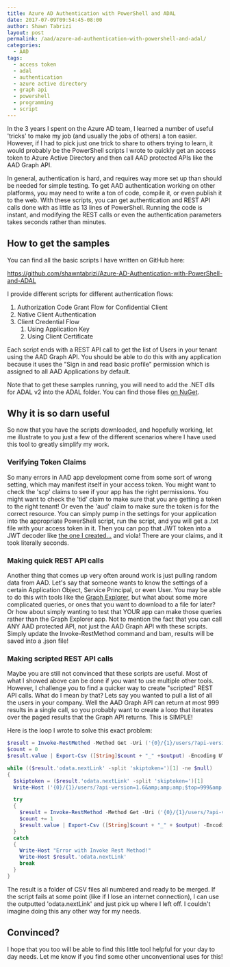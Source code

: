 ```yaml
---
title: Azure AD Authentication with PowerShell and ADAL
date: 2017-07-09T09:54:45-08:00
author: Shawn Tabrizi
layout: post
permalink: /aad/azure-ad-authentication-with-powershell-and-adal/
categories:
  - AAD
tags:
  - access token
  - adal
  - authentication
  - azure active directory
  - graph api
  - powershell
  - programming
  - script
---
```

<p>In the 3 years I spent on the Azure AD team, I learned a number of useful 'tricks' to make my job (and usually the jobs of others) a ton easier. However, if I had to pick just one trick to share to others trying to learn, it would probably be the PowerShell scripts I wrote to quickly get an access token to Azure Active Directory and then call AAD protected APIs like the AAD Graph API.</p>

<p>In general, authentication is hard, and requires way more set up than should be needed for simple testing. To get AAD authentication working on other platforms, you may need to write a ton of code, compile it, or even publish it to the web. With these scripts, you can get authentication and REST API calls done with as little as 13 lines of PowerShell. Running the code is instant, and modifying the REST calls or even the authentication parameters takes seconds rather than minutes.</p>
<h2>How to get the samples</h2>
<p>You can find all the basic scripts I have written on GitHub here:</p>

<p><a href="https://github.com/shawntabrizi/Azure-AD-Authentication-with-PowerShell-and-ADAL">https://github.com/shawntabrizi/Azure-AD-Authentication-with-PowerShell-and-ADAL</a></p>

<p>I provide different scripts for different authentication flows:</p>
<ol>
 	<li>Authorization Code Grant Flow for Confidential Client</li>
 	<li>Native Client Authentication</li>
 	<li>Client Credential Flow
<ol>
 	<li>Using Application Key</li>
 	<li>Using Client Certificate</li>
</ol>
</li>
</ol>
<p>Each script ends with a REST API call to get the list of Users in your tenant using the AAD Graph API. You should be able to do this with any application because it uses the "Sign in and read basic profile" permission which is assigned to all AAD Applications by default.</p>

<p>Note that to get these samples running, you will need to add the .NET dlls for ADAL v2 into the ADAL folder. You can find those files <a href="https://www.nuget.org/packages/Microsoft.IdentityModel.Clients.ActiveDirectory/2.28.4">on NuGet</a>.</p>

<h2>Why it is so darn useful</h2>
<p>So now that you have the scripts downloaded, and hopefully working, let me illustrate to you just a few of the different scenarios where I have used this tool to greatly simplify my work.</p>

<h3>Verifying Token Claims</h3>
<p>So many errors in AAD app development come from some sort of wrong setting, which may manifest itself in your access token. You might want to check the 'scp' claims to see if your app has the right permissions. You might want to check the 'tid' claim to make sure that you are getting a token to the right tenant! Or even the 'aud' claim to make sure the token is for the correct resource. You can simply pump in the settings for your application into the appropriate PowerShell script, run the script, and you will get a .txt file with your access token in it. Then you can pop that JWT token into a JWT decoder like <a href="https://shawntabrizi.com/jwt/">the one I created...</a> and viola! There are your claims, and it took literally seconds.</p>

<h3>Making quick REST API calls</h3>
<p>Another thing that comes up very often around work is just pulling random data from AAD. Let's say that someone wants to know the settings of a certain Application Object, Service Principal, or even User. You may be able to do this with tools like the <a href="https://graphexplorer.azurewebsites.net/">Graph Explorer</a>, but what about some more complicated queries, or ones that you want to download to a file for later? Or how about simply wanting to test that YOUR app can make those queries rather than the Graph Explorer app. Not to mention the fact that you can call ANY AAD protected API, not just the AAD Graph API with these scripts. Simply update the Invoke-RestMethod command and bam, results will be saved into a .json file!</p>

<h3>Making scripted REST API calls</h3>
<p>Maybe you are still not convinced that these scripts are useful. Most of what I showed above can be done if you want to use multiple other tools. However, I challenge you to find a quicker way to create "scripted" REST API calls. What do I mean by that? Lets say you wanted to pull a list of all the users in your company. Well the AAD Graph API can return at most 999 results in a single call, so you probably want to create a loop that iterates over the paged results that the Graph API returns. This is SIMPLE!</p>

<p>Here is the loop I wrote to solve this exact problem:</p>

```powershell
$result = Invoke-RestMethod -Method Get -Uri ('{0}/{1}/users/?api-version=1.6&amp;amp;amp;$top=999' -f $resourceId,$tenantId) -Headers $headers
$count = 0
$result.value | Export-Csv ([String]$count + "_" +$output) -Encoding UTF8

while (($result.'odata.nextLink' -split 'skiptoken=')[1] -ne $null)
{
  $skiptoken = ($result.'odata.nextLink' -split 'skiptoken=')[1]
  Write-Host ('{0}/{1}/users/?api-version=1.6&amp;amp;amp;$top=999&amp;amp;amp;$skiptoken={2}' -f $resourceId,$tenantId,$skiptoken)

  try
  {
    $result = Invoke-RestMethod -Method Get -Uri ('{0}/{1}/users/?api-version=1.6&amp;amp;amp;$top=999&amp;amp;amp;$skiptoken={2}' -f $resourceId,$tenantId,$skiptoken) -Headers $headers
    $count += 1
    $result.value | Export-Csv ([String]$count + "_" + $output) -Encoding UTF8
  }
  catch
  {
    Write-Host "Error with Invoke Rest Method!"
    Write-Host $result.'odata.nextLink'
    break
  }
}
```

<p>The result is a folder of CSV files all numbered and ready to be merged. If the script fails at some point (like if I lose an internet connection), I can use the outputted 'odata.nextLink' and just pick up where I left off. I couldn't imagine doing this any other way for my needs.</p>
<h2>Convinced?</h2>
<p>I hope that you too will be able to find this little tool helpful for your day to day needs. Let me know if you find some other unconventional uses for this!</p>